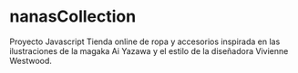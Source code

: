 # nanasCollection
Proyecto Javascript
Tienda online de ropa y accesorios inspirada en las ilustraciones de la magaka Ai Yazawa y el estilo de la diseñadora Vivienne Westwood.
